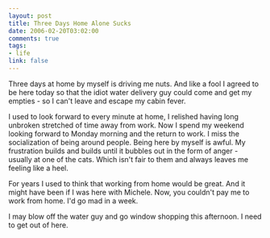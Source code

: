```yaml
--- 
layout: post
title: Three Days Home Alone Sucks
date: 2006-02-20T03:02:00
comments: true
tags:
- life
link: false
---
```

Three days at home by myself is driving me nuts. And like a fool I agreed to be here today so that the idiot water delivery guy could come and get my empties - so I can't leave and escape my cabin fever.

I used to look forward to every minute at home, I relished having long unbroken stretched of time away from work. Now I spend my weekend looking forward to Monday morning and the return to work. I miss the socialization of being around people. Being here by myself is awful. My frustration builds and builds until it bubbles out in the form of anger - usually at one of the cats. Which isn't fair to them and always leaves me feeling like a heel.

For years I used to think that working from home would be great. And it might have been if I was here with Michele. Now, you couldn't pay me to work from home. I'd go mad in a week.

I may blow off the water guy and go window shopping this afternoon. I need to get out of here.
